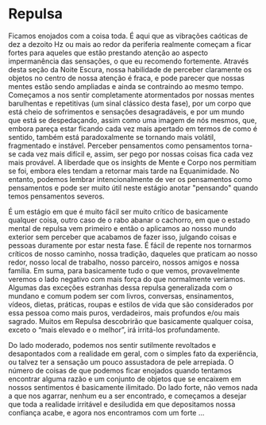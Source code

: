 # Repulsa

Ficamos enojados com a coisa toda. É aqui que as vibrações caóticas de dez a dezoito Hz ou mais ao redor da periferia realmente começam a ficar fortes para aqueles que estão prestando atenção ao aspecto impermanência das sensações, o que eu recomendo fortemente. Através desta seção da Noite Escura, nossa habilidade de perceber claramente os objetos no centro de nossa atenção é fraca, e pode parecer que nossas mentes estão sendo ampliadas e ainda se contraindo ao mesmo tempo. Começamos a nos sentir completamente atormentados por nossas mentes barulhentas e repetitivas (um sinal clássico desta fase), por um corpo que está cheio de sofrimentos e sensações desagradáveis, e por um mundo que está se despedaçando, assim como uma imagem de nós mesmos, que, embora pareça estar ficando cada vez mais apertado em termos de como é sentido, também está paradoxalmente se tornando mais volátil, fragmentado e instável. Perceber pensamentos como pensamentos torna-se cada vez mais difícil e, assim, ser pego por nossas coisas fica cada vez mais provável. A liberdade que os insights de Mente e Corpo nos permitiam se foi, embora eles tendam a retornar mais tarde na Equanimidade. No entanto, podemos lembrar intencionalmente de ver os pensamentos como pensamentos e pode ser muito útil neste estágio anotar "pensando" quando temos pensamentos severos.

É um estágio em que é muito fácil ser muito crítico de basicamente qualquer coisa, outro caso de o rabo abanar o cachorro, em que o estado mental de repulsa vem primeiro e então o aplicamos ao nosso mundo exterior sem perceber que acabamos de fazer isso, julgando coisas e pessoas duramente por estar nesta fase. É fácil de repente nos tornarmos críticos de nosso caminho, nossa tradição, daqueles que praticam ao nosso redor, nosso local de trabalho, nosso parceiro, nossos amigos e nossa família. Em suma, para basicamente tudo o que vemos, provavelmente veremos o lado negativo com mais força do que normalmente veríamos. Algumas das exceções estranhas dessa repulsa generalizada com o mundano e comum podem ser com livros, conversas, ensinamentos, vídeos, dietas, práticas, roupas e estilos de vida que são considerados por essa pessoa como mais puros, verdadeiros, mais profundos e/ou mais sagrado. Muitos em Repulsa descobrirão que basicamente qualquer coisa, exceto o “mais elevado e o melhor”, irá irritá-los profundamente.

Do lado moderado, podemos nos sentir sutilmente revoltados e desapontados com a realidade em geral, com o simples fato da experiência, ou talvez ter a sensação um pouco assustadora de pele arrepiada. O número de coisas de que podemos ficar enojados quando tentamos encontrar alguma razão e um conjunto de objetos que se encaixem em nossos sentimentos é basicamente ilimitado. Do lado forte, não vemos nada a que nos agarrar, nenhum eu a ser encontrado, e começamos a desejar que toda a realidade irritável e desiludida em que depositamos nossa confiança acabe, e agora nos encontramos com um forte ...
